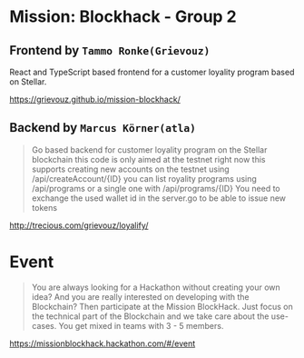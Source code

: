# Mission: Blockhack - Group 2

## Frontend by `Tammo Ronke(Grievouz)`

React and TypeScript based frontend for a customer loyality program based on Stellar.

https://grievouz.github.io/mission-blockhack/

## Backend by `Marcus Körner(atla)`

> Go based backend for customer loyality program on the Stellar
> blockchain this code is only aimed at the testnet right now this
> supports creating new accounts on the testnet using
> /api/createAccount/{ID} you can list royality programs using
> /api/programs or a single one with /api/programs/{ID} You need to
> exchange the used wallet id in the server.go to be able to issue new
> tokens

http://trecious.com/grievouz/loyalify/

# Event

> You are always looking for a Hackathon without creating your own idea? And you are really interested on developing with the Blockchain? Then participate at the Mission BlockHack. Just focus on the technical part of the Blockchain and we take care about the use-cases. You get mixed in teams with 3 - 5 members.

https://missionblockhack.hackathon.com/#/event
